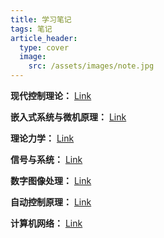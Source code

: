 ```yaml
---
title: 学习笔记
tags: 笔记
article_header:
  type: cover
  image:
    src: /assets/images/note.jpg
---
```


<!--more-->

**现代控制理论：** [Link](https://chaphlagical.github.io/external/Course/现代控制理论/index)

**嵌入式系统与微机原理：** [Link](https://chaphlagical.github.io/external/Course/嵌入式系统与微机原理/index)

**理论力学：** [Link](https://chaphlagical.github.io/external/Course/理论力学/index)

**信号与系统：** [Link](https://chaphlagical.github.io/external/Course/信号与系统/index)

**数字图像处理：** [Link](https://chaphlagical.github.io/external/Course/数字图像处理/index)

**自动控制原理：** [Link](https://chaphlagical.github.io/external/Course/自动控制原理/index)

**计算机网络：** [Link](https://chaphlagical.github.io/external/Course/计算机网络/index)